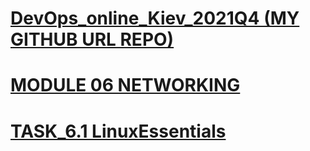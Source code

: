 
[DevOps_online_Kiev_2021Q4 (MY GITHUB URL REPO)](https://github.com/vasilkyiv/DevOps_online_Kiev_2021Q4.git)
=======================================

[MODULE 06 NETWORKING](https://github.com/vasilkyiv/DevOps_online_Kiev_2021Q4/tree/main/m6) 
===========================================================================
 # [TASK_6.1 LinuxEssentials](https://github.com/vasilkyiv/DevOps_online_Kiev_2021Q4/tree/main/m6)
